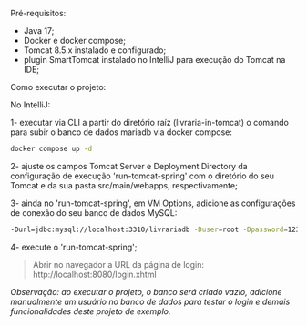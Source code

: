 Pré-requisitos:

- Java 17;
- Docker e docker compose;
- Tomcat 8.5.x instalado e configurado;
- plugin SmartTomcat instalado no IntelliJ para execução do Tomcat na IDE;

Como executar o projeto:

No IntelliJ:

1- executar via CLI a partir do diretório raíz (livraria-in-tomcat) o comando para subir o banco de dados mariadb via docker compose:

```sh
docker compose up -d
```

2- ajuste os campos Tomcat Server e Deployment Directory da configuração de execução 'run-tomcat-spring' com o diretório do seu Tomcat e da sua pasta src/main/webapps, respectivamente;

3- ainda no 'run-tomcat-spring', em VM Options, adicione as configurações de conexão do seu banco de dados MySQL: 

```sh
-Durl=jdbc:mysql://localhost:3310/livrariadb -Duser=root -Dpassword=123
```

4- execute o 'run-tomcat-spring';

> Abrir no navegador a URL da página de login: http://localhost:8080/login.xhtml

*Observação: ao executar o projeto, o banco será criado vazio, adicione manualmente um usuário no banco de dados para testar o login e demais funcionalidades deste projeto de exemplo.*
